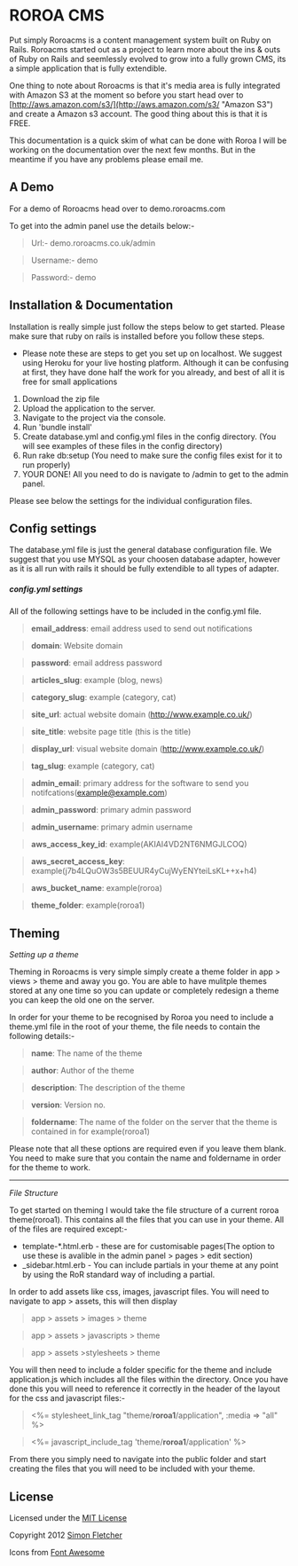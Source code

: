 # ROROA CMS

Put simply Roroacms is a content management system built on Ruby on Rails. Roroacms started out as a project to learn more about the ins & outs of Ruby on Rails and seemlessly evolved to grow into a fully grown CMS, its a simple application that is fully extendible.

One thing to note about Roroacms is that it's media area is fully integrated with Amazon S3 at the moment so before you start head over to [http://aws.amazon.com/s3/](http://aws.amazon.com/s3/ "Amazon S3") and create a Amazon s3 account. The good thing about this is that it is FREE.

This documentation is a quick skim of what can be done with Roroa I will be working on the documentation over the next few months. But in the meantime if you have any problems please email me.

## A Demo

For a demo of Roroacms head over to demo.roroacms.com

To get into the admin panel use the details below:-

> Url:- demo.roroacms.co.uk/admin

> Username:- demo

> Password:- demo

## Installation & Documentation 

Installation is really simple just follow the steps below to get started. Please make sure that ruby on rails is installed before you follow these steps.

* Please note these are steps to get you set up on localhost. We suggest using Heroku for your live hosting platform. Although it can be confusing at first, they have done half the work for you already, and best of all it is free for small applications

1.  Download the zip file
2.  Upload the application to the server.
3.  Navigate to the project via the console.
4.  Run 'bundle install'
5.	Create database.yml and config.yml files in the config directory. (You will see examples of these files in the config directory)
6.	Run rake db:setup (You need to make sure the config files exist for it to run properly)
7.	YOUR DONE! All you need to do is navigate to /admin to get to the admin panel.

Please see below the settings for the individual configuration files.

## Config settings

The database.yml file is just the general database configuration file. We suggest that you use MYSQL as your choosen database adapter, however as it is all run with rails it should be fully extendible to all types of adapter.

##### config.yml settings 

All of the following settings have to be included in the config.yml file.

> **email_address**: email address used to send out notifications

> **domain**: Website domain

> **password**: email address password

> **articles_slug**: example (blog, news)

> **category_slug**: example (category, cat)

> **site_url**: actual website domain (http://www.example.co.uk/)

> **site_title**: website page title (this is the title)

> **display_url**: visual website domain (http://www.example.co.uk/)

> **tag_slug**: example (category, cat)

> **admin_email**: primary address for the software to send you notifcations(example@example.com)

> **admin_password**: primary admin password

> **admin_username**: primary admin username

> **aws_access_key_id**: example(AKIAI4VD2NT6NMGJLCOQ)

> **aws_secret_access_key**: example(j7b4LQuOW3s5BEUUR4yCujWyENYteiLsKL++x+h4)

> **aws_bucket_name**: example(roroa)

> **theme_folder**: example(roroa1)

## Theming

*Setting up a theme*

Theming in Roroacms is very simple simply create a theme folder in app > views > theme and away you go. You are able to have mulitple themes stored at any one time so you can update or completely redesign a theme you can keep the old one on the server. 

In order for your theme to be recognised by Roroa you need to include a theme.yml file in the root of your theme, the file needs to contain the following details:-

> **name**: The name of the theme

> **author**: Author of the theme

> **description**: The description of the theme

> **version**: Version no.

> **foldername**: The name of the folder on the server that the theme is contained in for example(roroa1)

Please note that all these options are required even if you leave them blank. You need to make sure that you contain the name and foldername in order for the theme to work.

------------------

*File Structure*

To get started on theming I would take the file structure of a current roroa theme(roroa1). This contains all the files that you can use in your theme. All of the files are required except:-

* template-*.html.erb - these are for customisable pages(The option to use these is avalible in the admin panel > pages > edit section)
* _sidebar.html.erb - You can include partials in your theme at any point by using the RoR standard way of including a partial.

In order to add assets like css, images, javascript files. You will need to navigate to app > assets, this will then display 

> app > assets > images > theme

> app > assets > javascripts > theme

> app > assets >stylesheets > theme 

You will then need to include a folder specific for the theme and include application.js which includes all the files within the directory. Once you have done this you will need to reference it correctly in the header of the layout for the css and javascript files:- 

> <%= stylesheet_link_tag "theme/**roroa1**/application", :media => "all" %>

> <%= javascript_include_tag 'theme/**roroa1**/application' %>

From there you simply need to navigate into the public folder and start creating the files that you will need to be included with your theme.

## License

Licensed under the [MIT License](http://creativecommons.org/licenses/MIT/)

Copyright 2012 [Simon Fletcher](https://github.com/fletcher890)

Icons from [Font Awesome](http://fortawesome.github.io/Font-Awesome/)